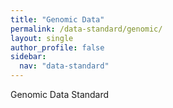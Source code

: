 ```yaml
---
title: "Genomic Data"
permalink: /data-standard/genomic/
layout: single
author_profile: false
sidebar:
  nav: "data-standard"
---
```


Genomic Data Standard